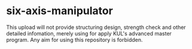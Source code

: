 # six-axis-manipulator
This upload will not provide structuring design, strength check and other detailed infomation, merely using for apply KUL's advanced master program. 
Any aim for using this repository is forbidden.
